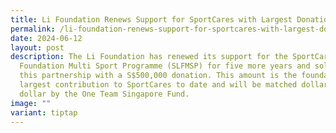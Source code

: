 ```yaml
---
title: Li Foundation Renews Support for SportCares with Largest Donation
permalink: /li-foundation-renews-support-for-sportcares-with-largest-donation/
date: 2024-06-12
layout: post
description: The Li Foundation has renewed its support for the SportCares – Li
  Foundation Multi Sport Programme (SLFMSP) for five more years and solidified
  this partnership with a S$500,000 donation. This amount is the foundation’s
  largest contribution to SportCares to date and will be matched dollar for
  dollar by the One Team Singapore Fund.
image: ""
variant: tiptap
---
```

